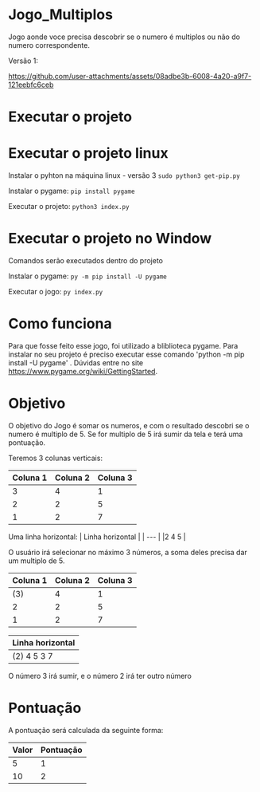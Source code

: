 # Jogo_Multiplos

Jogo aonde voce precisa descobrir se o numero é multiplos ou não do numero correspondente.

Versão 1:

https://github.com/user-attachments/assets/08adbe3b-6008-4a20-a9f7-121eebfc6ceb

# Executar o projeto

# Executar o projeto linux
Instalar o pyhton na máquina linux - versão 3
```sudo python3 get-pip.py```

Instalar o pygame:
```pip install pygame```

Executar o projeto:
```python3 index.py```

# Executar o projeto no Window

Comandos serão executados dentro do projeto

Instalar o pygame:
```py -m pip install -U pygame```

Executar o jogo:
```py index.py```

# Como funciona

Para que fosse feito esse jogo, foi utilizado a bliblioteca pygame. Para instalar no seu projeto é preciso executar esse comando 'python -m pip install -U pygame' .
Dúvidas entre no site https://www.pygame.org/wiki/GettingStarted.

# Objetivo

O objetivo do Jogo é somar os numeros, e com o resultado descobri se o numero é multiplo de 5. Se for multiplo de 5 irá sumir da tela e terá uma pontuação.

Teremos 3 colunas verticais:

| Coluna 1 | Coluna 2 | Coluna 3 |
| --- | ---- | ----|
| 3   |  4   |  1  |
|2    |  2   |    5|
|1    | 2    |    7|

Uma linha horizontal:
| Linha horizontal  |
| ---      |
|2   4  5  |

O usuário irá selecionar no máximo 3 números, a soma deles precisa dar um multiplo de 5.

| Coluna 1 | Coluna 2 | Coluna 3 |
| --- | ---- | ----|
| (3)   |  4   |  1  |
|2    |  2   |    5|
|1    | 2    |    7|

| Linha horizontal  |
| ---               |
|(2)   4  5 3 7       |

O número 3 irá sumir, e o número 2 irá ter outro número

# Pontuação

A pontuação será calculada da seguinte forma:

| Valor | Pontuação |
| ---   | ----      |
| 5     |  1        |
| 10    |  2        |
